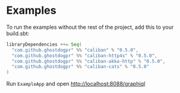 # Examples

To run the examples without the rest of the project, add this to your build.sbt:

```scala
libraryDependencies ++= Seq(
  "com.github.ghostdogpr" %% "caliban" % "0.5.0",
  "com.github.ghostdogpr" %% "caliban-http4s" % "0.5.0",
  "com.github.ghostdogpr" %% "caliban-akka-http" % "0.5.0",
  "com.github.ghostdogpr" %% "caliban-cats" % "0.5.0"
)
```

Run `ExampleApp` and open [http://localhost:8088/graphiql](http://localhost:8088/graphiql)
